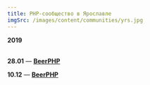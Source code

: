 ```yaml
---
title: PHP-сообщество в Ярославле
imgSrc: /images/content/communities/yrs.jpg
---
```


**2019**<br><br>

**28.01** — **[BeerPHP](https://t.me/beerphp_yaroslavl)**

**10.12** — **[BeerPHP](https://t.me/beerphp_yaroslavl)**
